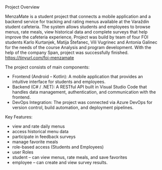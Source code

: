 Project Overview

MenzaMate is a student project that connects a mobile application and a backend service for tracking and rating menus available at the Varaždin student cafeteria. The system allows students 
and employees to browse menus, rate meals, view historical data and complete surveys that help improve the cafeteria experience. Project was build by team of four FOI students Karlo Kurtanjek, 
Matija Štefanec, Vili Vugrinec and Antonia Galinec for the needs of the course Analysis and program development. With the help of the company Span, project was successfully finished.
https://tinyurl.com/foi-menzamate

The project consists of main components:
 - Frontend (Android – Kotlin): A mobile application that provides an intuitive interface for students and employees.
 - Backend (C# / .NET): A RESTful API built in Visual Studio Code that handles data management, authentication, and communication with the frontend.
 - DevOps Integration: The project was connected via Azure DevOps for version control, build automation, and deployment pipelines.

Key Features:
 - view and rate daily menus
 - access historical menu data
 - participate in feedback surveys
 - manage favorite meals
 - role-based access (Students and Employees)
 - user Roles
 - student – can view menus, rate meals, and save favorites
 - employee – can create and view survey results.


